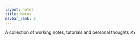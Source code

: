 ```yaml
---
layout: notes
title: Notes
navbar_rank: 2
---
```

A collection of working notes, tutorials and personal thoughts ✍️
